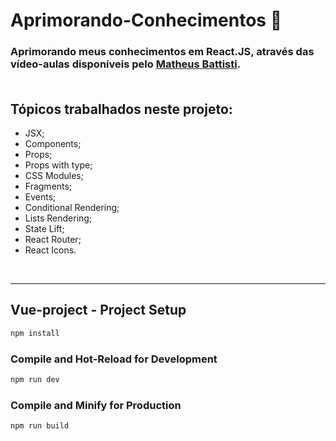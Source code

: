 # Aprimorando-Conhecimentos :mag_right:

### Aprimorando meus conhecimentos em React.JS, através das vídeo-aulas disponíveis pelo [Matheus Battisti](https://www.youtube.com/watch?v=Jg6JaEjovJk&list=PLnDvRpP8BneyVA0SZ2okm-QBojomniQVO&index=2&ab_channel=MatheusBattisti-HoradeCodar). <br><br>

## Tópicos trabalhados neste projeto:
- JSX;
- Components;
- Props;
- Props with type;
- CSS Modules;
- Fragments;
- Events;
- Conditional Rendering;
- Lists Rendering;
- State Lift;
- React Router;
- React Icons.

<br>
<hr>

## Vue-project - Project Setup

```sh
npm install
```

### Compile and Hot-Reload for Development

```sh
npm run dev
```

### Compile and Minify for Production

```sh
npm run build
```
